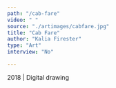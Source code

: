 ```yaml
---
path: "/cab-fare"
video: " "
source: "./artimages/cabfare.jpg"
title: "Cab Fare"
author: "Kalia Firester"
type: "Art"
interview: "No"

---
```


2018 | Digital drawing 
